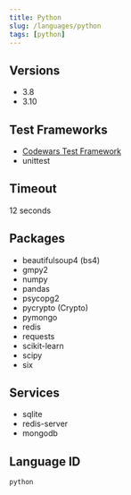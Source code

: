 ```yaml
---
title: Python
slug: /languages/python
tags: [python]
---
```



## Versions

- 3.8
- 3.10

## Test Frameworks

- [Codewars Test Framework](/languages/python/codewars-test)
- unittest

## Timeout
12 seconds

## Packages

- beautifulsoup4 (bs4)
- gmpy2
- numpy
- pandas
- psycopg2
- pycrypto (Crypto)
- pymongo
- redis
- requests
- scikit-learn
- scipy
- six

## Services

- sqlite
- redis-server
- mongodb

## Language ID

`python`

